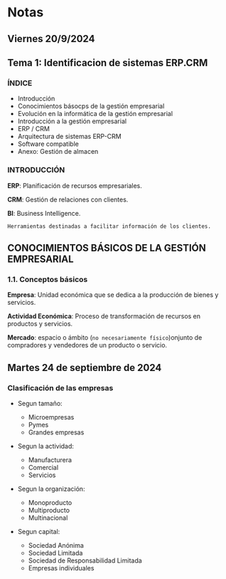 # Notas

## Viernes 20/9/2024

## Tema 1: Identificacion de sistemas ERP.CRM

### ÍNDICE

* Introducción
* Conocimientos básocps de la gestión empresarial
* Evolución en la informática de la gestión empresarial
* Introducción a la gestión empresarial
* ERP / CRM
* Arquitectura de sistemas ERP-CRM
* Software compatible
* Anexo: Gestión de almacen

### INTRODUCCIÓN

**ERP**: Planificación de recursos empresariales.

**CRM**: Gestión de relaciones con clientes.

**BI**: Business Intelligence. 
    
    Herramientas destinadas a facilitar información de los clientes.

## CONOCIMIENTOS BÁSICOS DE LA GESTIÓN EMPRESARIAL

### 1.1. Conceptos básicos

**Empresa**: Unidad económica que se dedica a la producción de bienes y servicios.

**Actividad Económica**: Proceso de transformación de recursos en productos y servicios.

**Mercado**: espacio o ámbito (`no necesariamente físico`)onjunto de compradores y vendedores de un producto o servicio.

## Martes 24 de septiembre de 2024

### Clasificación de las empresas

* Segun tamaño:
    * Microempresas
    * Pymes
    * Grandes empresas

* Segun la actividad:
    * Manufacturera
    * Comercial
    * Servicios

* Segun la organización:
    * Monoproducto
    * Multiproducto
    * Multinacional

* Segun capital:
    * Sociedad Anónima
    * Sociedad Limitada
    * Sociedad de Responsabilidad Limitada
    * Empresas individuales


